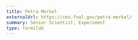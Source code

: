 ```yaml
---
title: Petra Merkel
externalUrl: https://cms.fnal.gov/petra-merkel/
summary: Senior Scientist, Experiment
type: fermilab
---
```

